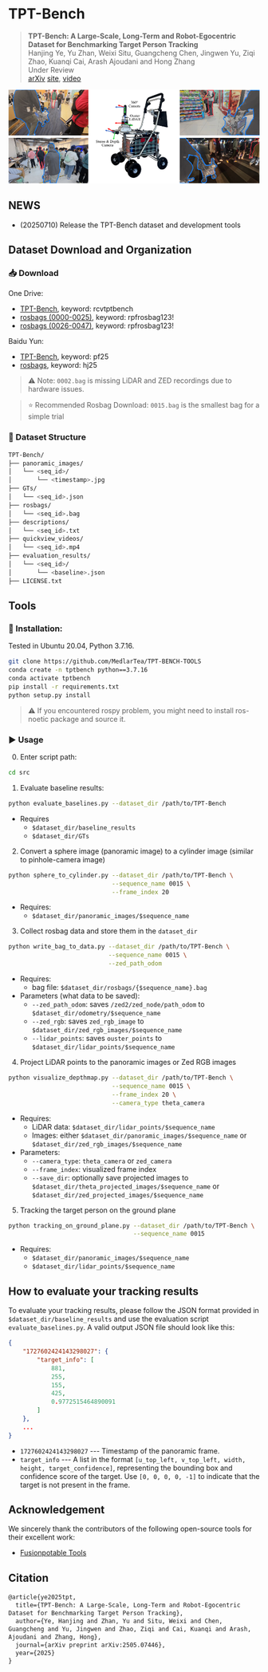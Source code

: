 # TPT-Bench

> <b>TPT-Bench: A Large-Scale, Long-Term and Robot-Egocentric Dataset for Benchmarking Target Person Tracking </b> <br>
> Hanjing Ye, Yu Zhan, Weixi Situ, Guangcheng Chen, Jingwen Yu, Ziqi Zhao, Kuanqi Cai, Arash Ajoudani and Hong Zhang <br>
> Under Review<br>
> [<u>arXiv</u>](http://arxiv.org/abs/2505.07446/) [<u>site</u>](https://medlartea.github.io/tpt-bench/), [<u>video</u>](https://www.youtube.com/watch?v=wrgdsGKH1MQ)

<p align="center">
<img src="cover.png" width="600" alt="Description">
</p>

## NEWS

- (20250710) Release the TPT-Bench dataset and development tools



## Dataset Download and Organization
### 📥 Download

One Drive:
- [TPT-Bench](https://1drv.ms/f/c/45762558a76db9f8/Esuc-i6-XqRNjJhZKjabg3IBZJnK8K30Jz0NWYzugurxdA), keyword: rcvtptbench
- [rosbags (0000-0025)](https://1drv.ms/f/c/45762558a76db9f8/EoePvloZDlFJlXrvvWK1z6YBpdXIfaAc89Dv4PbZ3xyhAQ), keyword: rpfrosbag123!
- [rosbags (0026-0047)](https://1drv.ms/f/c/40f76eb9a7827e2a/Es0Dnmmf0-1Ji_9xy1oH1XUBYAjcOLfgeoYdUirAtFjXvg), keyword: rpfrosbag123!

Baidu Yun:
- [TPT-Bench](https://pan.baidu.com/s/1CIA809gCY2KzOAmlhL_lBA), keyword: pf25
- [rosbags](https://pan.baidu.com/s/1J5LOGTGExdj_F8dqrylEHQ), keyword: hj25

> ⚠️ Note: `0002.bag` is missing LiDAR and ZED recordings due to hardware issues.

> ⭐ Recommended Rosbag Download: `0015.bag` is the smallest bag for a simple trial

### 📁 Dataset Structure
```bash
TPT-Bench/
├── panoramic_images/
│   └── <seq_id>/
│       └── <timestamp>.jpg
├── GTs/
│   └── <seq_id>.json
├── rosbags/
│   └── <seq_id>.bag
├── descriptions/
│   └── <seq_id>.txt
├── quickview_videos/
│   └── <seq_id>.mp4
├── evaluation_results/
│   └── <seq_id>/
│       └── <baseline>.json
├── LICENSE.txt
```

## Tools
### 🔧 Installation:
Tested in Ubuntu 20.04, Python 3.7.16.
```bash
git clone https://github.com/MedlarTea/TPT-BENCH-TOOLS
conda create -n tptbench python==3.7.16
conda activate tptbench
pip install -r requirements.txt
python setup.py install
```
> ⚠️ If you encountered rospy problem, you might need to install ros-noetic package and source it.

### ▶️ Usage
0. Enter script path:
```bash
cd src
```

1. Evaluate baseline results:
```bash
python evaluate_baselines.py --dataset_dir /path/to/TPT-Bench
```
- Requires 
    - `$dataset_dir/baseline_results`
    - `$dataset_dir/GTs`

2. Convert a sphere image (panoramic image) to a cylinder image (similar to pinhole-camera image)
```bash
python sphere_to_cylinder.py --dataset_dir /path/to/TPT-Bench \
                             --sequence_name 0015 \
                             --frame_index 20
```
- Requires: 
    - `$dataset_dir/panoramic_images/$sequence_name`

3. Collect rosbag data and store them in the `dataset_dir`
```bash
python write_bag_to_data.py --dataset_dir /path/to/TPT-Bench \
                            --sequence_name 0015 \
                            --zed_path_odom
```
- Requires:
    - bag file: `$dataset_dir/rosbags/{$sequence_name}.bag`
- Parameters (what data to be saved):
    - `--zed_path_odom`: saves `/zed2/zed_node/path_odom` to `$dataset_dir/odometry/$sequence_name`
    - `--zed_rgb`: saves `zed_rgb_image` to `$dataset_dir/zed_rgb_images/$sequence_name`
    - `--lidar_points`: saves `ouster_points` to `$dataset_dir/lidar_points/$sequence_name`


4. Project LiDAR points to the panoramic images or Zed RGB images
```bash
python visualize_depthmap.py --dataset_dir /path/to/TPT-Bench \
                             --sequence_name 0015 \
                             --frame_index 20 \
                             --camera_type theta_camera
```
- Requires: 
    - LiDAR data: `$dataset_dir/lidar_points/$sequence_name`
    - Images: either `$dataset_dir/panoramic_images/$sequence_name` or `$dataset_dir/zed_rgb_images/$sequence_name`
- Parameters:
    - `--camera_type`: `theta_camera` or `zed_camera`
    - `--frame_index`: visualized frame index
    - `--save_dir`: optionally save projected images to `$dataset_dir/theta_projected_images/$sequence_name` or `$dataset_dir/zed_projected_images/$sequence_name`


5. Tracking the target person on the ground plane
```bash
python tracking_on_ground_plane.py --dataset_dir /path/to/TPT-Bench \
                                   --sequence_name 0015
```
- Requires:
    - `$dataset_dir/panoramic_images/$sequence_name`
    - `$dataset_dir/lidar_points/$sequence_name`


## How to evaluate your tracking results
To evaluate your tracking results, please follow the JSON format provided in `$dataset_dir/baseline_results` and use the evaluation script `evaluate_baselines.py`. A valid output JSON file should look like this:
```json
{
    "1727602424143298027": {
        "target_info": [
            881,
            255,
            155,
            425,
            0.9772515464890091
        ]
    }, 
    ...
}
```
- `1727602424143298027` --- Timestamp of the panoramic frame.
- `target_info` --- A list in the format `[u_top_left, v_top_left, width, height, target_confidence]`, representing the bounding box and confidence score of the target. Use `[0, 0, 0, 0, -1]` to indicate that the target is not present in the frame.

## Acknowledgement
We sincerely thank the contributors of the following open-source tools for their excellent work:
- [Fusionpotable Tools](https://github.com/fusionportable/fusionportable_dataset_tools)

## Citation
```
@article{ye2025tpt,
  title={TPT-Bench: A Large-Scale, Long-Term and Robot-Egocentric Dataset for Benchmarking Target Person Tracking},
  author={Ye, Hanjing and Zhan, Yu and Situ, Weixi and Chen, Guangcheng and Yu, Jingwen and Zhao, Ziqi and Cai, Kuanqi and Arash, Ajoudani and Zhang, Hong},
  journal={arXiv preprint arXiv:2505.07446},
  year={2025}
}
```
